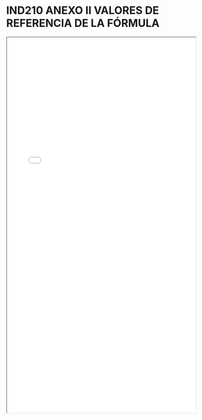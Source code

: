# IND210 ANEXO II VALORES DE REFERENCIA DE LA FÓRMULA

<iframe src="../IND210 ANEXO II VALORES DE REFERENCIA DE LA FÓRMULA.pdf" width="100%" height="1000px"></iframe>
